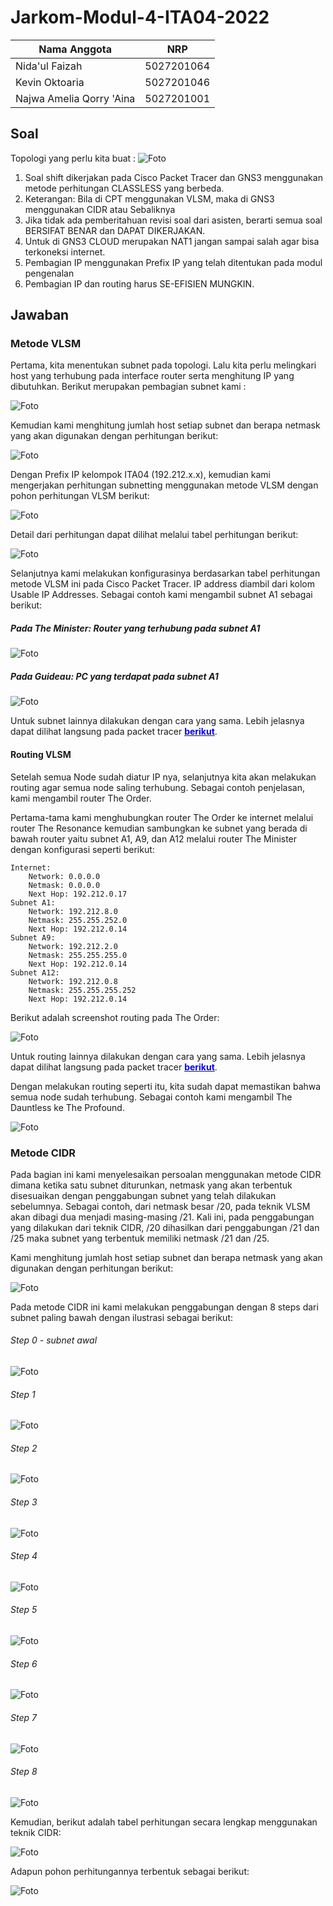 # Jarkom-Modul-4-ITA04-2022
Nama Anggota | NRP
------------------- | --------------		
Nida'ul Faizah | 5027201064
Kevin Oktoaria | 5027201046
Najwa Amelia Qorry 'Aina | 5027201001

## Soal
Topologi yang perlu kita buat :
![Foto](./img/gambarsoal.png)

1. Soal shift dikerjakan pada Cisco Packet Tracer dan GNS3 menggunakan metode perhitungan CLASSLESS yang berbeda.
2. Keterangan: Bila di CPT menggunakan VLSM, maka di GNS3 menggunakan CIDR atau Sebaliknya
3. Jika tidak ada pemberitahuan revisi soal dari asisten, berarti semua soal BERSIFAT BENAR dan DAPAT DIKERJAKAN.
4. Untuk di GNS3 CLOUD merupakan NAT1 jangan sampai salah agar bisa terkoneksi internet.
5. Pembagian IP menggunakan Prefix IP yang telah ditentukan pada modul pengenalan
6. Pembagian IP dan routing harus SE-EFISIEN MUNGKIN.

## Jawaban
### Metode VLSM
Pertama, kita menentukan subnet pada topologi. Lalu kita perlu melingkari host yang terhubung pada interface router serta menghitung IP yang dibutuhkan. Berikut merupakan pembagian subnet kami :

![Foto](./img/vlsm_2.PNG)

Kemudian kami menghitung jumlah host setiap subnet dan berapa netmask yang akan digunakan dengan perhitungan berikut:

![Foto](./img/subnet_netmask.PNG)

Dengan Prefix IP kelompok ITA04 (192.212.x.x), kemudian kami mengerjakan perhitungan subnetting menggunakan metode VLSM dengan pohon perhitungan VLSM berikut:

![Foto](./img/vlsm_1.PNG)

Detail dari perhitungan dapat dilihat melalui tabel perhitungan berikut:

![Foto](./img/vlsm_tabel.PNG)

Selanjutnya kami melakukan konfigurasinya berdasarkan tabel perhitungan metode VLSM ini pada Cisco Packet Tracer. IP address diambil dari kolom Usable IP Addresses. Sebagai contoh kami mengambil subnet A1 sebagai berikut:

##### Pada The Minister: Router yang terhubung pada subnet A1
![Foto](./img/vlsm_ip1.png)

##### Pada Guideau: PC yang terdapat pada subnet A1
![Foto](./img/vlsm_ip2.png)

Untuk subnet lainnya dilakukan dengan cara yang sama. Lebih jelasnya dapat dilihat langsung pada packet tracer <a href="https://github.com/najwamelia/Jarkom-Modul-4-ITA04-2022/blob/main/Jarkom-Modul-4-ITA04-2022.pkt"><b style="color:blue">berikut</b></a>.

#### Routing VLSM
Setelah semua Node sudah diatur IP nya, selanjutnya kita akan melakukan routing agar semua node saling terhubung. Sebagai contoh penjelasan, kami mengambil router The Order. 

Pertama-tama kami menghubungkan router The Order ke internet melalui router The Resonance kemudian sambungkan ke subnet yang berada di bawah router yaitu subnet A1, A9, dan A12 melalui router The Minister dengan konfigurasi seperti berikut:

```
Internet:
	Network: 0.0.0.0
	Netmask: 0.0.0.0
	Next Hop: 192.212.0.17
Subnet A1:
	Network: 192.212.8.0
	Netmask: 255.255.252.0
	Next Hop: 192.212.0.14
Subnet A9:
    Network: 192.212.2.0
	Netmask: 255.255.255.0
	Next Hop: 192.212.0.14
Subnet A12:
	Network: 192.212.0.8
	Netmask: 255.255.255.252
	Next Hop: 192.212.0.14
```

Berikut adalah screenshot routing pada The Order:

![Foto](./img/vlsm_routing1.png)

Untuk routing lainnya dilakukan dengan cara yang sama. Lebih jelasnya dapat dilihat langsung pada packet tracer <a href="https://github.com/najwamelia/Jarkom-Modul-4-ITA04-2022/blob/main/Jarkom-Modul-4-ITA04-2022.pkt"><b style="color:blue">berikut</b></a>.

Dengan melakukan routing seperti itu, kita sudah dapat memastikan bahwa semua node sudah terhubung. Sebagai contoh kami mengambil The Dauntless ke The Profound. 

![Foto](./img/vlsm_routing2.png)


### Metode CIDR
Pada bagian ini kami menyelesaikan persoalan menggunakan metode CIDR dimana ketika satu subnet diturunkan, netmask yang akan terbentuk disesuaikan dengan penggabungan subnet yang telah dilakukan sebelumnya. Sebagai contoh, dari netmask besar /20, pada teknik VLSM akan dibagi dua menjadi masing-masing /21. Kali ini, pada penggabungan yang dilakukan dari teknik CIDR, /20 dihasilkan dari penggabungan /21 dan /25 maka subnet yang terbentuk memiliki netmask /21 dan /25.

Kami menghitung jumlah host setiap subnet dan berapa netmask yang akan digunakan dengan perhitungan berikut:

![Foto](./img/cidr_tabel1.PNG)

Pada metode CIDR ini kami melakukan penggabungan dengan 8 steps dari subnet paling bawah dengan ilustrasi sebagai berikut:

###### Step 0 - subnet awal
![Foto](./img/CIDR0.png)

###### Step 1
![Foto](./img/CIDR1.png)

###### Step 2
![Foto](./img/CIDR2.png)

###### Step 3
![Foto](./img/CIDR3.png)

###### Step 4
![Foto](./img/CIDR4.png)

###### Step 5
![Foto](./img/CIDR5.png)

###### Step 6
![Foto](./img/CIDR6.png)

###### Step 7
![Foto](./img/CIDR7.png)

###### Step 8
![Foto](./img/CIDR8.png)

Kemudian, berikut adalah tabel perhitungan secara lengkap menggunakan teknik CIDR:

![Foto](./img/cidr_tabel2.PNG)

Adapun pohon perhitungannya terbentuk sebagai berikut:

![Foto](./img/CIDR.png)
